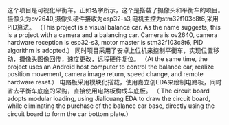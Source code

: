 这个项目是可视化平衡车。正如名字所示，这个是搭载了摄像头和平衡车的项目。摄像头为ov2640,摄像头硬件接收为esp32-s3,电机主控为stm32f103c8t6,采用PID算法。
（This project is a visual balance car. As the name suggests, this is a project with a camera and a balancing car. Camera is ov2640, camera hardware reception is esp32-s3, motor master is stm32f103c8t6, PID algorithm is adopted.）
同时项目采用了安卓上位机来控制平衡车，实现位置移动，摄像头图像回传，速度更改，远程硬件复位。
（At the same time, the project uses an Android host computer to control the balance car, realize position movement, camera image return, speed change, and remote hardware reset.）
电路板采用模块化搭载，使用嘉立创EDA来绘制电路板，同时省去平衡车底座的采购，直接使用电路板构成车底板。
（ The circuit board adopts modular loading, using Jialicuang EDA to draw the circuit board, while eliminating the purchase of the balance car base, directly using the circuit board to form the car bottom plate.）
